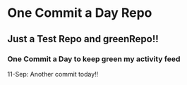 # One Commit a Day Repo
## Just a Test Repo and greenRepo!!
### One Commit a Day to keep green my activity feed 

11-Sep: Another commit today!!